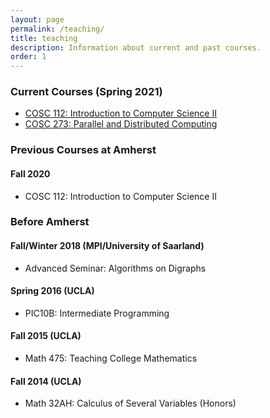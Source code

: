 ```yaml
---
layout: page
permalink: /teaching/
title: teaching
description: Information about current and past courses.
order: 1
---
```


### Current Courses (Spring 2021)

- [COSC 112: Introduction to Computer Science II](/teaching/2021s-cosc-112/)
- [COSC 273: Parallel and Distributed Computing](/teaching/2021s-cosc-273/)

### Previous Courses at Amherst

#### Fall 2020

- COSC 112: Introduction to Computer Science II

### Before Amherst
  
#### Fall/Winter 2018 (MPI/University of Saarland)

- Advanced Seminar: Algorithms on Digraphs

#### Spring 2016 (UCLA)

- PIC10B: Intermediate Programming

#### Fall 2015 (UCLA)

- Math 475: Teaching College Mathematics

#### Fall 2014 (UCLA)

- Math 32AH: Calculus of Several Variables (Honors)

